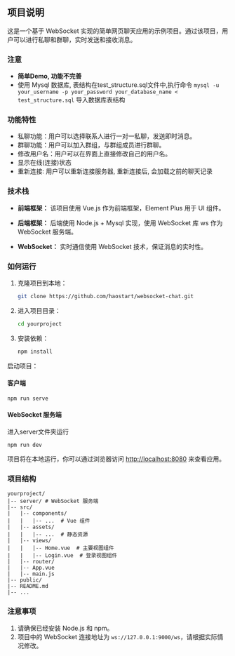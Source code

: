 ## 项目说明


这是一个基于 WebSocket 实现的简单网页聊天应用的示例项目。通过该项目，用户可以进行私聊和群聊，实时发送和接收消息。
### 注意
 - **简单Demo, 功能不完善**
 - 使用 Mysql 数据库, 表结构在test_structure.sql文件中,执行命令 `mysql -u your_username -p your_password your_database_name < test_structure.sql` 导入数据库表结构



### 功能特性

- 私聊功能：用户可以选择联系人进行一对一私聊，发送即时消息。
- 群聊功能：用户可以加入群组，与群组成员进行群聊。
- 修改用户名：用户可以在界面上直接修改自己的用户名。
- 显示在线(连接)状态
- 重新连接: 用户可以重新连接服务器, 重新连接后, 会加载之前的聊天记录
### 技术栈

- **前端框架：** 该项目使用 Vue.js 作为前端框架，Element Plus 用于 UI 组件。

- **后端框架：** 后端使用 Node.js +  Mysql 实现，使用 WebSocket 库 ws 作为 WebSocket 服务端。
- **WebSocket：** 实时通信使用 WebSocket 技术，保证消息的实时性。
### 如何运行


1. 克隆项目到本地：

   ```bash
   git clone https://github.com/haostart/websocket-chat.git
   ```

2. 进入项目目录：

   ```bash
   cd yourproject
   ```

3. 安装依赖：

   ```bash
   npm install
   ```
启动项目：
#### 客户端
   `
   npm run serve
   `
#### WebSocket 服务端
进入server文件夹运行

`npm run dev`

   项目将在本地运行，你可以通过浏览器访问 [http://localhost:8080](http://localhost:8080) 来查看应用。

### 项目结构

```
yourproject/
|-- server/ # WebSocket 服务端
|-- src/
|   |-- components/
|   |   |-- ...  # Vue 组件
|   |-- assets/
|   |   |-- ...  # 静态资源
|   |-- views/
|   |   |-- Home.vue  # 主要视图组件
|   |   |-- Login.vue  # 登录视图组件
|   |-- router/
|   |-- App.vue
|   |-- main.js
|-- public/
|-- README.md
|-- ...
```

### 注意事项

1. 请确保已经安装 Node.js 和 npm。
2. 项目中的 WebSocket 连接地址为 `ws://127.0.0.1:9000/ws`，请根据实际情况修改。

